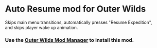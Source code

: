 # Auto Resume mod for Outer Wilds
Skips main menu transitions, automatically presses "Resume Expedition", and skips player wake up animation.

### Use the [Outer Wilds Mod Manager](https://github.com/Raicuparta/ow-mod-manager#outer-wilds-mod-manager) to install this mod.

